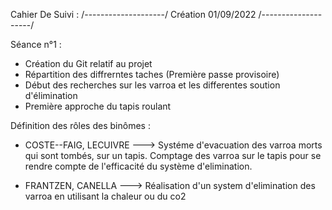 Cahier De Suivi :
/--------------------/
Création 01/09/2022
/--------------------/

Séance n°1 : 

- Création du Git relatif au projet
- Répartition des diffrerntes taches (Première passe provisoire)
- Début des recherches sur les varroa et les differentes soution d'élimination
- Première approche du tapis roulant

Définition des rôles des binômes :

- COSTE--FAIG, LECUIVRE ---> Systéme d'evacuation des varroa morts qui sont tombés, sur un tapis. Comptage des varroa sur le tapis pour se rendre compte de l'efficacité du système d'elimination.
 
 
- FRANTZEN, CANELLA ---> Réalisation d'un system d'elimination des varroa en utilisant la chaleur ou du co2
